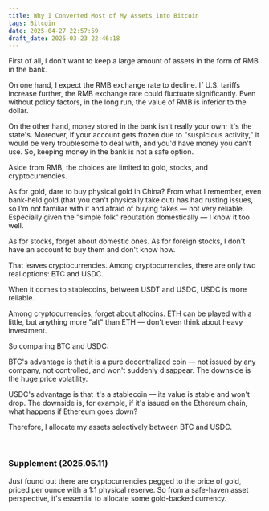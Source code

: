 ```yaml
---
title: Why I Converted Most of My Assets into Bitcoin
tags: Bitcoin
date: 2025-04-27 22:57:59
draft_date: 2025-03-23 22:46:18
---
```


First of all, I don't want to keep a large amount of assets in the form of RMB in the bank.

On one hand, I expect the RMB exchange rate to decline. If U.S. tariffs increase further, the RMB exchange rate could fluctuate significantly. Even without policy factors, in the long run, the value of RMB is inferior to the dollar.

On the other hand, money stored in the bank isn't really your own; it's the state's. Moreover, if your account gets frozen due to "suspicious activity," it would be very troublesome to deal with, and you'd have money you can't use. So, keeping money in the bank is not a safe option.

Aside from RMB, the choices are limited to gold, stocks, and cryptocurrencies.

As for gold, dare to buy physical gold in China? From what I remember, even bank-held gold (that you can't physically take out) has had rusting issues, so I'm not familiar with it and afraid of buying fakes — not very reliable. Especially given the "simple folk" reputation domestically — I know it too well.

As for stocks, forget about domestic ones. As for foreign stocks, I don't have an account to buy them and don't know how.

That leaves cryptocurrencies. Among cryptocurrencies, there are only two real options: BTC and USDC.

When it comes to stablecoins, between USDT and USDC, USDC is more reliable.

Among cryptocurrencies, forget about altcoins. ETH can be played with a little, but anything more "alt" than ETH — don't even think about heavy investment.

So comparing BTC and USDC: 

BTC's advantage is that it is a pure decentralized coin — not issued by any company, not controlled, and won't suddenly disappear. The downside is the huge price volatility.

USDC's advantage is that it's a stablecoin — its value is stable and won't drop. The downside is, for example, if it's issued on the Ethereum chain, what happens if Ethereum goes down?

Therefore, I allocate my assets selectively between BTC and USDC.

<br>

### Supplement (2025.05.11)

Just found out there are cryptocurrencies pegged to the price of gold, priced per ounce with a 1:1 physical reserve. So from a safe-haven asset perspective, it's essential to allocate some gold-backed currency.
